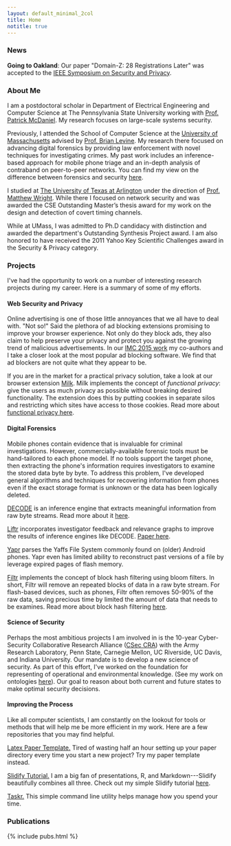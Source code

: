 ```yaml
---
layout: default_minimal_2col
title: Home
notitle: true
---
```


### News

**Going to Oakland**: Our paper "Domain-Z: 28 Registrations Later" was accepted
to the [IEEE Symposium on Security and
Privacy](http://www.ieee-security.org/TC/SP2016/).

### About Me

I am a postdoctoral scholar in Department of Electrical Engineering and
Computer Science at The Pennsylvania State University working with [Prof.
Patrick McDaniel](http://www.patrickmcdaniel.org/).  My research focuses on
large-scale systems security.

Previously, I attended the School of Computer Science at the [University of
Massachusetts](http://www.cs.umass.edu/) advised by [Prof. Brian
Levine](http://people.cs.umass.edu/~brian/). My research there focused on
advancing digital forensics by providing law enforcement with novel techniques
for investigating crimes. My past work includes an inference-based approach for
mobile phone triage and an in-depth analysis of contraband on peer-to-peer
networks. You can find my view on the difference between forensics and security
[here](http://forensics.umass.edu/publications.php?q=Walls:2011a).

I studied at [The University of Texas at Arlington](http://www.cse.uta.edu/)
under the direction of [Prof. Matthew Wright](http://isec.uta.edu/mwright/).
While there I focused on network security and was awarded the CSE Outstanding
Master’s thesis award for my work on the design and detection of covert timing
channels.

While at UMass, I was admitted to Ph.D candidacy with distinction and awarded
the department's Outstanding Synthesis Project award. I am also honored to have
received the 2011 Yahoo Key Scientific Challenges award in the Security &
Privacy category.

### Projects

I've had the opportunity to work on a number of interesting research projects
during my career. Here is a summary of some of my efforts. 

#### Web Security and Privacy 

Online advertising is one of those little annoyances that we all have to deal
with. "Not so!" Said the plethora of ad blocking extensions promising to
improve your browser experience. Not only do they block ads, they also claim to
help preserve your privacy and protect  you against the growing trend of
malicious advertisements. In our [IMC 2015 work][imc] my co-authors and I take
a closer look at the most popular ad blocking software. We find that ad
blockers are not quite what they appear to be.

[imc]: http://rjwalls.github.io/papers/walls15_imc.pdf

If you are in the market for a practical privacy solution, take a look at our
browser extension [Milk][milk]. Milk implements the concept of *functional
privacy*: give the users as much privacy as possible without breaking desired
functionality. The extension does this by putting cookies in separate silos and
restricting which sites have access to those cookies.  Read more about
[functional privacy here][funpriv].

[milk]:https://github.com/rjwalls/Milk
[funpriv]:http://forensics.umass.edu/pubs/walls.hotsec12.pdf
 

#### Digital Forensics

Mobile phones contain evidence that is invaluable for criminal investigations.
However, commercially-available forensic tools must be hand-tailored to each
phone model. If no tools support the target phone, then extracting the phone's
information requires investigators to  examine the stored data byte by byte.
To address this problem,  I've developed general algorithms and techniques for
recovering information from phones even if the exact  storage format is unknown
or the data has been logically deleted. 

[DECODE](https://github.com/umass-forensics/DEC0DE-forensics) is an inference engine that extracts meaningful information from raw
byte streams. Read more about it [here][decode]. 

[Liftr](https://github.com/umass-forensics/Liftr-forensics) incorporates
investigator feedback and relevance graphs to improve the results of inference
engines like DEC0DE. [Paper here][liftr].

[Yapr](https://github.com/rjwalls/YaffsParser) parses the Yaffs File System
commonly found on (older) Android phones.  Yapr even has limited ability to
reconstruct past versions of a file by leverage expired pages of flash memory.

[Filtr](https://github.com/rjwalls/Filtr) implements the concept of block hash
filtering using bloom filters. In short, Filtr will remove an repeated blocks
of data in a raw byte stream. For flash-based devices, such as phones, Filtr
often removes 50-90% of the raw data, saving precious time by limited the
amount of data that needs to be examines. Read more about block hash filtering
[here][decode]. 

[decode]: http://forensics.umass.edu/pubs/Walls.usenixSecurity.2011.pdf
[liftr]:http://forensics.umass.edu/pubs/varma.spsm.2014.pdf


#### Science of Security

Perhaps the most  ambitious projects I am involved in is the 10-year
Cyber-Security Collaborative Research Alliance ([CSec CRA][cra]) with the Army
Research Laboratory, Penn State, Carnegie Mellon, UC Riverside, UC Davis, and
Indiana University. Our mandate is to develop a new science of security. As
part of this effort, I've worked on the foundation for representing of
operational and environmental knowledge. (See my work on ontologies
[here][ontology1]). Our goal to reason about both current and
future states to make optimal security decisions. 

[cra]: http://cra.psu.edu/
[ontology1]: http://rjwalls.github.io/papers/oltramari14_stids.pdf

#### Improving the Process

Like all computer scientists, I am constantly on the lookout for tools or
methods that will help me be more efficient in my work. Here are a few
repositories that you may find helpful.
 
[Latex Paper Template.](https://github.com/rjwalls/paper-template) Tired of wasting half an hour setting up your paper
   directory every time you start a new project? Try my paper template instead.

[Slidify Tutorial.](https://github.com/rjwalls/SlidifyTest) I am a big fan of
presentations, R, and Markdown---Slidify beautifully combines all three. Check
out my simple Slidify tutorial [here](http://rjwalls.github.io/SlidifyTest).

[Taskr.](https://github.com/rjwalls/Taskr) This simple command line utility
helps manage how you spend your time. 



### Publications

{% include pubs.html %}
